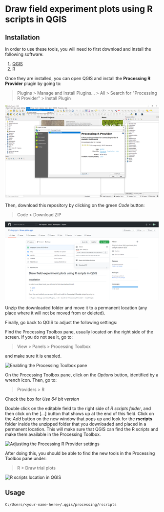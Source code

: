 # Draw field experiment plots using R scripts in QGIS

## Installation

In order to use these tools, you will need to first download and install the following software:
1. [QGIS](https://qgis.org/en/site/forusers/download.html)
2. [R](https://cran.r-project.org/mirrors.html)

Once they are installed, you can open QGIS and install the **Processing R Provider** plugin by going to:

> Plugins > Manage and Install Plugins... > All > Search for "Processing R Provider" > Install Plugin

![Installing Processing R Provider](img/install_r_plugin.png)

Then, download this repository by clicking on the green *Code* button:

> Code > Download ZIP

![Downloading GitHub repository](img/download_repo.png)

Unzip the downloaded folder and move it to a permanent location (any place where it will not be moved from or deleted).

Finally, go back to QGIS to adjust the following settings:

Find the Processing Toolbox pane, usually located on the right side of the screen. If you do not see it, go to:

> View > Panels > Processing Toolbox

and make sure it is enabled.

![Enabling the Processing Toolbox pane](view_processing_toolbox.png)

On the Processing Toolbox pane, click on the *Options* button, identified by a wrench icon. Then, go to:

> Providers > R

Check the box for *Use 64 bit version*

Double click on the editable field to the right side of *R scripts folder*, and then click on the [...] button that shows up at the end of this field. Click on the *Add* button on the new window that pops up and look for the **rscripts** folder inside the unzipped folder that you downloaded and placed in a permanent location. This will make sure that QGIS can find the R scripts and make them available in the Processing Toolbox.

![Adjusting the Processing R Provider settings](change_r_plugin_settings.png)

After doing this, you should be able to find the new tools in the Processing Toolbox pane under:

> R > Draw trial plots

![R scripts location in QGIS](r_scripts.png)

## Usage

```
C:/Users/<your-name-here>/.qgis/processing/rscripts
```
